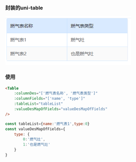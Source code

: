 ### 封装的uni-table
![表格](./Table.png)

### 使用
```html
<Table
    :columnDes="['燃气表名称', '燃气表类型']"
    :columnFields="['name', 'type']"
    :tableList="tableList"
    :valueDesMapOfFields="valueDesMapOfFields"
/>
```
```javascript
const tableList={name:'燃气表1',type:0}
const valueDesMapOfFields={ 
    type: {
        0:'燃气灶',
        1:'也是燃气灶'
    }
}
```
